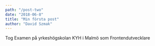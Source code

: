 ```yaml
---
path: "/post-two"
date: "2018-06-8"
title: "Min första post"
author: "David Szmak"
---
```


Tog Examen på yrkeshögskolan KYH i Malmö som Frontendutvecklare
